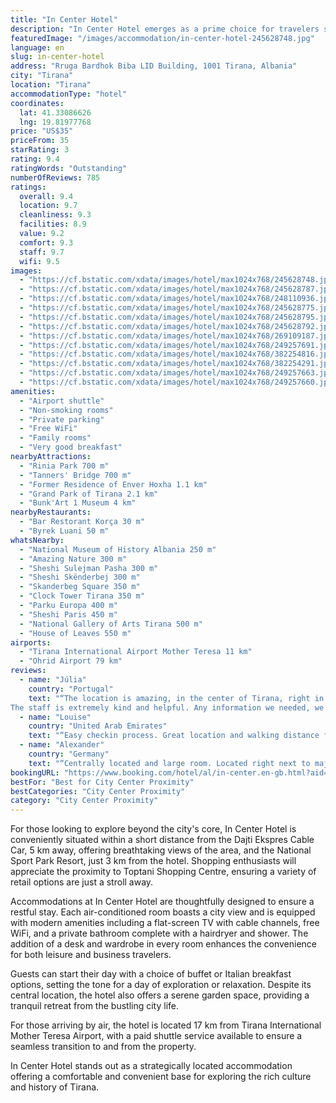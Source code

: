 ```yaml
---
title: "In Center Hotel"
description: "In Center Hotel emerges as a prime choice for travelers seeking a blend of comfort and convenience in the heart of Tirana."
featuredImage: "/images/accommodation/in-center-hotel-245628748.jpg"
language: en
slug: in-center-hotel
address: "Rruga Bardhok Biba LID Building, 1001 Tirana, Albania"
city: "Tirana"
location: "Tirana"
accommodationType: "hotel"
coordinates:
  lat: 41.33086626
  lng: 19.81977768
price: "US$35"
priceFrom: 35
starRating: 3
rating: 9.4
ratingWords: "Outstanding"
numberOfReviews: 785
ratings:
  overall: 9.4
  location: 9.7
  cleanliness: 9.3
  facilities: 8.9
  value: 9.2
  comfort: 9.3
  staff: 9.7
  wifi: 9.5
images:
  - "https://cf.bstatic.com/xdata/images/hotel/max1024x768/245628748.jpg?k=88e20dbf8c07328b22c67d30ca89f3aa35b66778e90f5775eb6ee501e5c0c9f5&o=&hp=1"
  - "https://cf.bstatic.com/xdata/images/hotel/max1024x768/245628787.jpg?k=e18d835e314a29bc4e5083b0d987f453ceffc0545951bd39bb408f2dfd34b57f&o=&hp=1"
  - "https://cf.bstatic.com/xdata/images/hotel/max1024x768/248110936.jpg?k=7dcc400e3a865d7ca20af81eccfdfdd6a6f62105bcc3ebb7fce41bd11cf6aa43&o=&hp=1"
  - "https://cf.bstatic.com/xdata/images/hotel/max1024x768/245628775.jpg?k=ac46f06bf9781417938097e59a9bffd00daa327e6b455768db435c4d7099a8fd&o=&hp=1"
  - "https://cf.bstatic.com/xdata/images/hotel/max1024x768/245628795.jpg?k=9d717f6c8a8b76a596afe5bee0391eec2ec7bcbdeb3046d9813ee11830b52384&o=&hp=1"
  - "https://cf.bstatic.com/xdata/images/hotel/max1024x768/245628792.jpg?k=de4dad5d6bb1a7ddd315dc396cbc530baa3fbf94fce84b1640606ca8e7747368&o=&hp=1"
  - "https://cf.bstatic.com/xdata/images/hotel/max1024x768/269109187.jpg?k=1dc0e8f8d21e3a36451cc0a5677cd44206019e50ef39a7c128dce736566824c3&o=&hp=1"
  - "https://cf.bstatic.com/xdata/images/hotel/max1024x768/249257691.jpg?k=61f71f91296e1d090d3ceffcff8f1f32a79c64bb5da0b8b261a43408fce9859b&o=&hp=1"
  - "https://cf.bstatic.com/xdata/images/hotel/max1024x768/382254816.jpg?k=9d24600a6885e45f2e95341f45596861c5c5e42b803bd735d8a03dd54a51189e&o=&hp=1"
  - "https://cf.bstatic.com/xdata/images/hotel/max1024x768/382254291.jpg?k=697811e71d7570642041fe3c468c322e3ec26bdd7586f0233106f09fa710e06b&o=&hp=1"
  - "https://cf.bstatic.com/xdata/images/hotel/max1024x768/249257663.jpg?k=0895f2ed03f35abe47675833ce6e0634e6ea9945fff3dac453cfcf2b524fc651&o=&hp=1"
  - "https://cf.bstatic.com/xdata/images/hotel/max1024x768/249257660.jpg?k=2ed8131becf98b8a525d5bea80f54df0cb64e4da6f83375bbfa3c05d983e9816&o=&hp=1"
amenities:
  - "Airport shuttle"
  - "Non-smoking rooms"
  - "Private parking"
  - "Free WiFi"
  - "Family rooms"
  - "Very good breakfast"
nearbyAttractions:
  - "Rinia Park 700 m"
  - "Tanners' Bridge 700 m"
  - "Former Residence of Enver Hoxha 1.1 km"
  - "Grand Park of Tirana 2.1 km"
  - "Bunk'Art 1 Museum 4 km"
nearbyRestaurants:
  - "Bar Restorant Korça 30 m"
  - "Byrek Luani 50 m"
whatsNearby:
  - "National Museum of History Albania 250 m"
  - "Amazing Nature 300 m"
  - "Sheshi Sulejman Pasha 300 m"
  - "Sheshi Skënderbej 300 m"
  - "Skanderbeg Square 350 m"
  - "Clock Tower Tirana 350 m"
  - "Parku Europa 400 m"
  - "Sheshi Paris 450 m"
  - "National Gallery of Arts Tirana 500 m"
  - "House of Leaves 550 m"
airports:
  - "Tirana International Airport Mother Teresa 11 km"
  - "Ohrid Airport 79 km"
reviews:
  - name: "Júlia"
    country: "Portugal"
    text: "“The location is amazing, in the center of Tirana, right in the back of the National Museum.
The staff is extremely kind and helpful. Any information we needed, we just asked.”"
  - name: "Louise"
    country: "United Arab Emirates"
    text: "“Easy checkin process. Great location and walking distance from key locations. No frills, ideal for one night. Great recommendations for dinner.”"
  - name: "Alexander"
    country: "Germany"
    text: "“Centrally located and large room. Located right next to major road so not super quite but good enough isolated window. WIndow comes with blinds so room is dark at night. Large room and bathroom. Very helpful staff. Mediocre breakfast is served at...”"
bookingURL: "https://www.booking.com/hotel/al/in-center.en-gb.html?aid=8035640"
bestFor: "Best for City Center Proximity"
bestCategories: "City Center Proximity"
category: "City Center Proximity"
---
```


For those looking to explore beyond the city's core, In Center Hotel is conveniently situated within a short distance from the Dajti Ekspres Cable Car, 5 km away, offering breathtaking views of the area, and the National Sport Park Resort, just 3 km from the hotel. Shopping enthusiasts will appreciate the proximity to Toptani Shopping Centre, ensuring a variety of retail options are just a stroll away.

Accommodations at In Center Hotel are thoughtfully designed to ensure a restful stay. Each air-conditioned room boasts a city view and is equipped with modern amenities including a flat-screen TV with cable channels, free WiFi, and a private bathroom complete with a hairdryer and shower. The addition of a desk and wardrobe in every room enhances the convenience for both leisure and business travelers.

Guests can start their day with a choice of buffet or Italian breakfast options, setting the tone for a day of exploration or relaxation. Despite its central location, the hotel also offers a serene garden space, providing a tranquil retreat from the bustling city life.

For those arriving by air, the hotel is located 17 km from Tirana International Mother Teresa Airport, with a paid shuttle service available to ensure a seamless transition to and from the property.

In Center Hotel stands out as a strategically located accommodation offering a comfortable and convenient base for exploring the rich culture and history of Tirana.